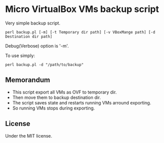 # Micro VirtualBox VMs backup script

Very simple backup script.

    perl backup.pl [-m] [-t Temporary dir path] [-v VBoxMange path] [-d Destination dir path]

Debug(Verbose) option is '-m'.

To use simply:

    perl backup.pl -d "/path/to/backup"

## Memorandum

* This script export all VMs as OVF to temporary dir.
* Then move them to backup destination dir.
* The script saves state and restarts running VMs arround exporting.
* So running VMs stops during exporting.

## License

Under the MIT license.